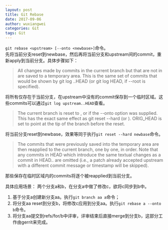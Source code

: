 ```yaml
---
layout: post
title: Git Rebase
date: 2017-09-06
author: wuxiangwei
categories: Git
tags: Git
---
```


`git rebase <upstream> [--onto <newbase>]`命令。    
先将当前分支reset到newbase，然后再将当前分支和upstream间的commit，重新apply到当前分支。具体步骤如下：    

> All changes made by commits in the current branch but that are not in <upstream> are saved to a temporary area. This is the same set of commits that would be shown by git log <upstream>..HEAD (or git log HEAD, if --root is specified).

将所有仅存在于当前分支，在upstream中没有的commit保存到一个临时区域。这些commits可以通过`git log upstream..HEAD`查看。

> The current branch is reset to <upstream>, or <newbase> if the --onto option was supplied. This has the exact same effect as git reset --hard <upstream> (or <newbase>). ORIG_HEAD is set to point at the tip of the branch before the reset.

将当前分支reset到newbase，效果等同于执行`git reset --hard newbase`命令。

> The commits that were previously saved into the temporary area are then reapplied to the current branch, one by one, in order. Note that any commits in HEAD which introduce the same textual changes as a commit in HEAD..<upstream> are omitted (i.e., a patch already accepted upstream with a different commit message or timestamp will be skipped).

那些保存在临时区域内的commits将逐个被reapplied到当前分支。

具体应用场景：
两个分支a和b，在分支a中做了修改c，欲将c同步到b中。    

1. 基于分支a创建新分支aa。执行`git branch aa a`命令；
2. 将分支aa reset到分支b，将修改c应用到分支aa。执行`git rebase a --onto b`命令。
3. 将分支aa提交到refs/for/b中评审，评审结束后直接merge到分支b，这部分工作由gerrit来完成。


